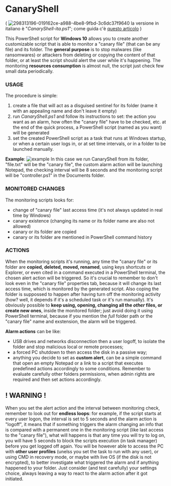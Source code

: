 # CanaryShell
( ![298313196-019162ce-a988-4be8-9fbd-3c6dc37f9640](https://github.com/Zigul1/CanaryShell/assets/157254375/98e4d648-c4c9-440f-84d4-3c6513dcd349)
 la versione in italiano è "*CanaryShell-ita.ps1*"; come guida c'è [questo articolo](https://turbolab.it/privacy-190/canaryshell-monitora-blocca-azioni-indesiderate-cartelle-4075) )

This PowerShell script for **Windows 10** allows you to create another customizable script that is able to monitor a "canary file" (that can be any file) and its folder. The **general purpose** is to stop malwares (like ransomwares) or attackers from deleting or copying the content of that folder, or at least the script should alert the user while it's happening. The monitoring **resources consumption** is almost null, the script just check few small data periodically.

### USAGE
The procedure is simple:
1. create a file that will act as a disguised sentinel for its folder (name it with an appealing name and don't leave it empty)
2. run *CanaryShell.ps1* and follow its instructions to set: the action you want as an alarm, how often the "canary file" have to be checked, etc. at the end of the quick process, a PowerShell script (named as you want) will be generated
3. set the created PowerShell script as a task that runs at Windows startup, or when a certain user logs in, or at set time intervals, or in a folder to be launched manually.

**Example**:
![example](https://github.com/Zigul1/CanaryShell/assets/157254375/6ca4fc5e-5afd-4fb4-8c6e-ce7343d55143)
In this case we run CanaryShell from its folder, "file.txt" will be the "canary file", the custom alarm action will be launching Notepad, the checking interval will be 8 seconds and the monitoring script will be "controller.ps1" in the Documents folder.

### MONITORED CHANGES
The monitoring scripts looks for:
- change of "canary file" last access time (it's not always updated in real time by Windows)
- canary existence (changing its name or its folder name are also not allowed)
- canary or its folder are copied
- canary or its folder are mentioned in PowerShell command history

### ACTIONS
When the monitoring scripts it's running, any time the "canary file" or its folder are **copied, deleted, moved, renamed**, using keys shortcuts or Explorer, or even cited in a command executed in a PowerShell terminal, the chosen alert action will be triggered. So it's crucial to remember to don't look even in the "canary file" properties tab, because it will change its last access time, which is monitored by the generated script. Also coping the folder is suppossed to happen after having turn off the monitoring activity (how? well, it depends if it's a scheduled task or it's run manually). It's obviously possible to **keep using, opening, changing all the *other* files, or create new ones**, inside the monitored folder; just avoid doing it using PowerShell terminal, because if you mention the *full* folder path or the "canary file" name and exstension, the alarm will be triggered.

**Alarm actions** can be like: 
- USB drives and networks disconnection then a user logoff, to isolate the folder and stop malicious local or remote processes;
- a forced PC shutdown to then access the disk in a passive way;
- anything you decide to set as **custom alert**, can be a simple command that open an empty Notepad or a link to a script that executes predefined actions accordingly to some conditions. Remember to evaluate carefully other folders permissions, when admin rights are required and then set actions accordingly.


## ! WARNING !
When you set the alert action and the interval between monitoring check, remember to look out for **endless loops**: for example, if the script starts at every user logon, the interval is set to 5 seconds and the alarm action is "logoff", it means that if something triggers the alarm changing an info that is compared with a permanent one in the monitoring script (like last access to the "canary file"), what will happens is that any time you will try to log on, you will have 5 seconds to block the scripts execution (in task manager) before you get logged off again. You will be however able to access the PC with **other user profiles** (unelss you set the task to run with any user), or using CMD in recovery mode, or maybe with live OS (if the disk is not encrypted), to better investigate what triggered the alarm and if anything happened to your folder. Just consider (and test carefully) your settings choice, always leaving a way to react to the alarm action after it got initiated.
